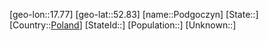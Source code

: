 ﻿---
location: [52.83,17.77]
type: City
tags:
- geo/City


SpocWebEntityId: 33421
isDeleted: false
confidential: public

---
[geo-lon::17.77]
[geo-lat::52.83]
[name::Podgoczyn]
[State::]
[Country::[Poland](geo/Continent/Europe/Poland.md)]
[StateId::]
[Population::]
[Unknown::]

